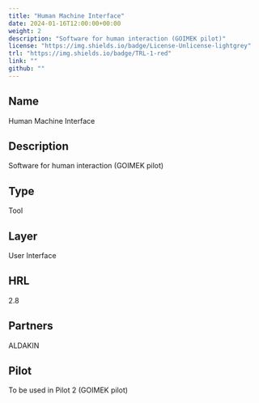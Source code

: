 ```yaml
---
title: "Human Machine Interface"
date: 2024-01-16T12:00:00+00:00
weight: 2
description: "Software for human interaction (GOIMEK pilot)"
license: "https://img.shields.io/badge/License-Unlicense-lightgrey"
trl: "https://img.shields.io/badge/TRL-1-red"
link: ""
github: ""
---
```


## Name
Human Machine Interface

## Description
Software for human interaction (GOIMEK pilot)

## Type
Tool

## Layer
User Interface

## HRL
2.8

## Partners
ALDAKIN

## Pilot
To be used in Pilot 2 (GOIMEK pilot)
